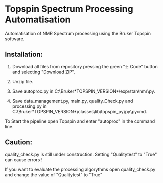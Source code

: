 # Topspin Spectrum Processing Automatisation

Automatisation of NMR Spectrum processing using the Bruker Topspin software. 

## Installation: 

1. Download all files from repository pressing the green "⤓ Code" button and selecting  "Download ZIP".

2. Unzip file.

3. Save autoproc.py in C:\Bruker\*TOPSPIN_VERSION*\exp\stan\nmr\py.

4. Save data_management.py, main.py, quality_Check.py and processing.py in C:\Bruker\*TOPSPIN_VERSION*\classes\lib\topspin_py\py\pycmd.


To Start the pipeline open Topspin and enter "autoproc" in the command line.


## Caution:

 quality_check.py is still under construction. Setting "Qualitytest" to "True" can cause errors !
 
 If you want to evaluate the processing algorythms open quality_check.py and change the value of "Qualitytest"  to "True"
